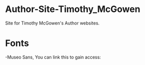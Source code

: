 # Author-Site-Timothy_McGowen
Site for Timothy McGowen's Author websites. 


# Fonts

-Museo Sans, You can link this to gain access: <link rel="stylesheet" href="https://use.typekit.net/klz7cjk.css">
